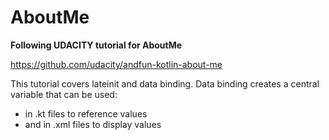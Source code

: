# AboutMe
<b>Following UDACITY tutorial for AboutMe</b>

https://github.com/udacity/andfun-kotlin-about-me

This tutorial covers lateinit and data binding. Data binding creates a central variable that can be used:
* in .kt files to reference values
* and in .xml files to display values
